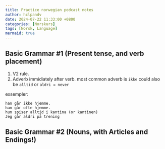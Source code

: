 ```yaml
---
title: Practice norwegian podcast notes
author: hclpandv
date: 2024-07-22 11:33:00 +0800
categories: [Norskurs]
tags: [Norsk, Language]
mermaid: true
---
```


## Basic Grammar #1 (Present tense, and verb placement)

1. V2 rule.
2. Adverb immidiately after verb. most common adverb is `ikke` could also be `alltid` or `aldri = never`

exsempler:

```
han går ikke hjemme.
han går ofte hjemme.
hun spiser alltid i kantina (or kantinen)
Jeg går aldri på trening
```

## Basic Grammar #2 (Nouns, with Articles and Endings!)

